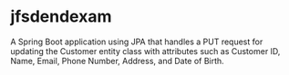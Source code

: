 # jfsdendexam
 A Spring Boot application using JPA that handles a PUT request for updating the Customer entity class with attributes such as Customer ID, Name, Email, Phone Number, Address, and Date of Birth.

